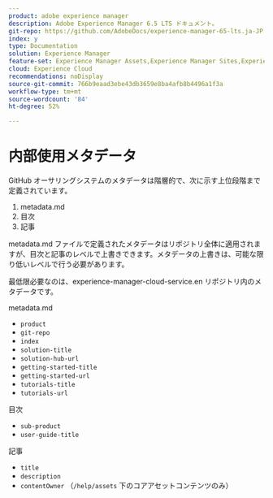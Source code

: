 ```yaml
---
product: adobe experience manager
description: Adobe Experience Manager 6.5 LTS ドキュメント。
git-repo: https://github.com/AdobeDocs/experience-manager-65-lts.ja-JP
index: y
type: Documentation
solution: Experience Manager
feature-set: Experience Manager Assets,Experience Manager Sites,Experience Manager, Experience Manager Forms, Experience Manager Cloud Manager
cloud: Experience Cloud
recommendations: noDisplay
source-git-commit: 766b9eaad3ebe43db3659e8ba4afb8b4496a1f3a
workflow-type: tm+mt
source-wordcount: '84'
ht-degree: 52%

---
```



# 内部使用メタデータ

GitHub オーサリングシステムのメタデータは階層的で、次に示す上位段階まで定義されています。

1. metadata.md
1. 目次
1. 記事

metadata.md ファイルで定義されたメタデータはリポジトリ全体に適用されますが、目次と記事のレベルで上書きできます。メタデータの上書きは、可能な限り低いレベルで行う必要があります。

最低限必要なのは、experience-manager-cloud-service.en リポジトリ内のメタデータです。

metadata.md

* `product`
* `git-repo`
* `index`
* `solution-title`
* `solution-hub-url`
* `getting-started-title`
* `getting-started-url`
* `tutorials-title`
* `tutorials-url`

目次

* `sub-product`
* `user-guide-title`

記事

* `title`
* `description`
* `contentOwner` （`/help/assets` 下のコアアセットコンテンツのみ）

